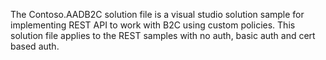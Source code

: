 The Contoso.AADB2C solution file is a visual studio solution sample for implementing REST API to work with B2C using custom policies.
This solution file applies to the REST samples with no auth, basic auth and cert based auth.
